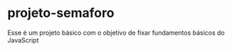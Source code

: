 # projeto-semaforo
Esse é um projeto básico com o objetivo de fixar fundamentos básicos do JavaScript
